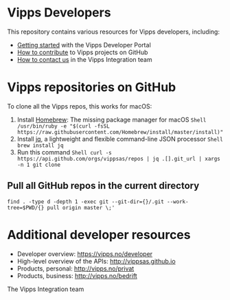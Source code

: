 # Vipps Developers

This repository contains various resources for Vipps developers, including:

* [Getting started](vipps-developer-portal-getting-started.md) with the Vipps Developer Portal
* [How to contribute](contribute.md) to Vipps projects on GitHub
* [How to contact us](contact.md) in the Vipps Integration team

# Vipps repositories on GitHub

To clone all the Vipps repos, this works for macOS:

1. Install [Homebrew](https://brew.sh): The missing package manager for macOS
        ```Shell
/usr/bin/ruby -e "$(curl -fsSL https://raw.githubusercontent.com/Homebrew/install/master/install)"
        ```
2. Install [jq](https://stedolan.github.io/jq/), a lightweight and flexible command-line JSON processor
        ```Shell
brew install jq
       ```
3. Run this command
        ```Shell
curl -s https://api.github.com/orgs/vippsas/repos | jq .[].git_url | xargs -n 1 git clone
        ```

## Pull all GitHub repos in the current directory

```
find . -type d -depth 1 -exec git --git-dir={}/.git --work-tree=$PWD/{} pull origin master \;'
```

# Additional developer resources

* Developer overview: https://vipps.no/developer
* High-level overview of the APIs: http://vippsas.github.io
* Products, personal: http://vipps.no/privat
* Products, business: http://vipps.no/bedrift

The Vipps Integration team
